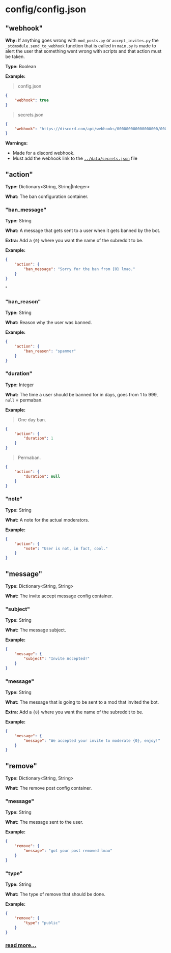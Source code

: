 # config/config.json

## "webhook"

**Why:** If anything goes wrong with `mod_posts.py` or `accept_invites.py` the `_stdmodule.send_to_webhook` function that is called in `main.py` is made to alert the user that something went wrong with scripts and that action must be taken.

**Type:** Boolean

**Example:**

> config.json

```json
{
    "webhook": true
}
```

> secrets.json

```json
{
    "webhook": "https://discord.com/api/webhooks/000000000000000000/00000000000000000000000000000000000000000000000000000000000000000000"
}
```

**Warnings:**

-   Made for a discord webhook.
-   Must add the webhook link to the [`../data/secrets.json`](https://github.com/guiloj/HSpamSlayer/blob/master/doc/secrets.md) file

## "action"

**Type:** Dictionary<String, String|Integer>

**What:** The ban configuration container.

### "ban_message"

**Type:** String

**What:** A message that gets sent to a user when it gets banned by the bot.

**Extra:** Add a `{0}` where you want the name of the subreddit to be.

**Example:**

```json
{
    "action": {
        "ban_message": "Sorry for the ban from {0} lmao."
    }
}
```

"

### "ban_reason"

**Type:** String

**What:** Reason why the user was banned.

**Example:**

```json
{
    "action": {
        "ban_reason": "spammer"
    }
}
```

### "duration"

**Type:** Integer

**What:** The time a user should be banned for in days, goes from 1 to 999, `null` = permaban.

**Example:**

> One day ban.

```json
{
    "action": {
        "duration": 1
    }
}
```

> Permaban.

```json
{
    "action": {
        "duration": null
    }
}
```

### "note"

**Type:** String

**What:** A note for the actual moderators.

**Example:**

```json
{
    "action": {
        "note": "User is not, in fact, cool."
    }
}
```

## "message"

**Type:** Dictionary<String, String>

**What:** The invite accept message config container.

### "subject"

**Type:** String

**What:** The message subject.

**Example:**

```json
{
    "message": {
        "subject": "Invite Accepted!"
    }
}
```

### "message"

**Type:** String

**What:** The message that is going to be sent to a mod that invited the bot.

**Extra:** Add a `{0}` where you want the name of the subreddit to be.

**Example:**

```json
{
    "message": {
        "message": "We accepted your invite to moderate {0}, enjoy!"
    }
}
```

## "remove"

**Type:** Dictionary<String, String>

**What:** The remove post config container.

### "message"

**Type:** String

**What:** The message sent to the user.

**Example:**

```json
{
    "remove": {
        "message": "got your post removed lmao"
    }
}
```

### "type"

**Type:** String

**What:** The type of remove that should be done.

**Example:**

```json
{
    "remove": {
        "type": "public"
    }
}
```

### [read more...](https://praw.readthedocs.io/en/stable/code_overview/other/submissionmoderation.html#praw.models.reddit.submission.SubmissionModeration.send_removal_message)

